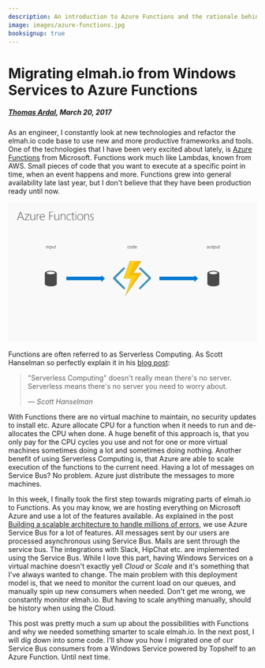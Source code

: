 ```yaml
---
description: An introduction to Azure Functions and the rationale behind porting parts of elmah.io from Windows Services to Functions.
image: images/azure-functions.jpg
booksignup: true
---
```


# Migrating elmah.io from Windows Services to Azure Functions

##### [Thomas Ardal](http://elmah.io/about/), March 20, 2017

As an engineer, I constantly look at new technologies and refactor the elmah.io code base to use new and more productive frameworks and tools. One of the technologies that I have been very excited about lately, is [Azure Functions](https://azure.microsoft.com/en-us/services/functions/) from Microsoft. Functions work much like Lambdas, known from AWS. Small pieces of code that you want to execute at a specific point in time, when an event happens and more. Functions grew into general availability late last year, but I don't believe that they have been production ready until now.

![Azure Functions](images/azure-functions.jpg)

Functions are often referred to as Serverless Computing. As Scott Hanselman so perfectly explain it in his [blog post](https://www.hanselman.com/blog/WhatIsServerlessComputingExploringAzureFunctions.aspx):

> "Serverless Computing" doesn't really mean there's no server. Serverless means there's no server you need to worry about.
> 
> &mdash; *Scott Hanselman*

With Functions there are no virtual machine to maintain, no security updates to install etc. Azure allocate CPU for a function when it needs to run and de-allocates the CPU when done. A huge benefit of this approach is, that you only pay for the CPU cycles you use and not for one or more virtual machines sometimes doing a lot and sometimes doing nothing. Another benefit of using Serverless Computing is, that Azure are able to scale execution of the functions to the current need. Having a lot of messages on Service Bus? No problem. Azure just distribute the messages to more machines.

In this week, I finally took the first step towards migrating parts of elmah.io to Functions. As you may know, we are hosting everything on Microsoft Azure and use a lot of the features available. As explained in the post [Building a scalable architecture to handle millions of errors](https://blog.elmah.io/building-a-salable-architecture-to-handle-millions-of-errors/), we use Azure Service Bus for a lot of features. All messages sent by our users are processed asynchronous using Service Bus. Mails are sent through the service bus. The integrations with Slack, HipChat etc. are implemented using the Service Bus. While I love this part, having Windows Services on a virtual machine doesn't exactly yell *Cloud* or *Scale* and it's something that I've always wanted to change. The main problem with this deployment model is, that we need to monitor the current load on our queues, and manually spin up new consumers when needed. Don't get me wrong, we constantly monitor elmah.io. But having to scale anything manually, should be history when using the Cloud.

This post was pretty much a sum up about the possibilities with Functions and why we needed something smarter to scale elmah.io. In the next post, I will dig down into some code. I'll show you how I migrated one of our Service Bus consumers from a Windows Service powered by Topshelf to an Azure Function. Until next time.